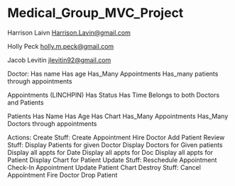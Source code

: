 # Medical_Group_MVC_Project

Harrison Laivn
Harrison.Lavin@gmail.com

Holly Peck
holly.m.peck@gmail.com

Jacob Levitin
jlevitin92@gmail.com

Doctor:
  Has name
  Has age
  Has_Many Appointments
  Has_many patients through appointments

Appointments (LINCHPIN)
  Has Status
  Has Time
  Belongs to both Doctors and Patients

Patients
  Has Name
  Has Age
  Has Chart
  Has_Many Appointments
  Has_Many Doctors through appointments

Actions:
  Create Stuff:
    Create Appointment
    Hire Doctor
    Add Patient
  Review Stuff:
    Display Patients for given Doctor
    Display Doctors for Given patients
    Display all appts for Date
    Display all appts for Doc
    Display all appts for Patient
    Display Chart for Patient
  Update Stuff:
    Reschedule Appointment
    Check-In Appointment
    Update Patient Chart
  Destroy Stuff:
    Cancel Appointment
    Fire Doctor
    Drop Patient

    

